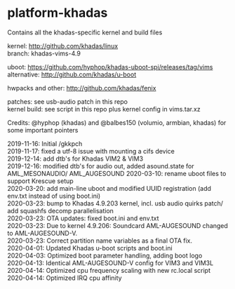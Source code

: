 # platform-khadas
Contains all the khadas-specific kernel and build files

kernel: http://github.com/khadas/linux  
branch: khadas-vims-4.9  

uboot: https://github.com/hyphop/khadas-uboot-spi/releases/tag/vims  
alternative: http://github.com/khadas/u-boot  

hwpacks and other: http://github.com/khadas/fenix  

patches: see usb-audio patch in this repo   
kernel build: see script in this repo plus kernel config in vims.tar.xz  

Credits: @hyphop (khadas) and @balbes150 (volumio, armbian, khadas) for some important pointers

2019-11-16: Initial /gkkpch  
2019-11-17: fixed a utf-8 issue with mounting a cifs device  
2019-12-14: add dtb's for Khadas VIM2 & VIM3  
2019-12-16: modified dtb's for audio out, added asound.state for AML_MESONAUDIO/ AML_AUGESOUND
2020-03-10: rename uboot files to support Krescue setup  
2020-03-20: add main-line uboot and modified UUID registration (add env.txt instead of using boot.ini)  
2020-03-23: bump to Khadas 4.9.203 kernel, incl. usb audio quirks patch/ add squashfs decomp parallelisation    
2020-03-23: OTA updates: fixed boot.ini and env.txt  
2020-03-23: Due to kernel 4.9.206: Soundcard AML-AUGESOUND changed to AML-AUGESOUND-V.   
2020-03-23: Correct partition name variables as a final OTA fix.  
2020-04-01: Updated Khadas u-boot scripts and boot.ini  
2020-04-03: Optimized boot parameter handling, adding boot logo  
2020-04-13: Identical AML-AUGESOUND-V config for VIM3 and VIM3L  
2020-04-14: Optimized cpu frequency scaling with new rc.local script
2020-04-14: Optimized IRQ cpu affinity  



